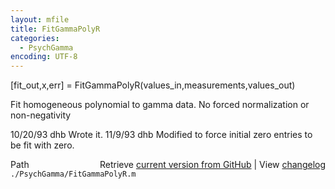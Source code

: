 ```yaml
---
layout: mfile
title: FitGammaPolyR
categories:
  - PsychGamma
encoding: UTF-8
---
```


[fit\_out,x,err] = FitGammaPolyR(values\_in,measurements,values\_out)

Fit homogeneous polynomial to gamma data.
No forced normalization or non-negativity

10/20/93    dhb   Wrote it.
11/9/93     dhb   Modified to force initial zero entries to be fit with zero.


<div class="code_header" style="text-align:right;">
  <span style="float:left;">Path&nbsp;&nbsp;</span> <span class="counter">Retrieve <a href=
  "https://raw.github.com/Psychtoolbox-3/Psychtoolbox-3/beta/./PsychGamma/FitGammaPolyR.m">current version from GitHub</a> | View <a href=
  "https://github.com/Psychtoolbox-3/Psychtoolbox-3/commits/beta/./PsychGamma/FitGammaPolyR.m">changelog</a></span>
</div>
<div class="code">
  <code>./PsychGamma/FitGammaPolyR.m</code>
</div>
